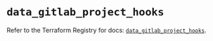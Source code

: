 # `data_gitlab_project_hooks`

Refer to the Terraform Registry for docs: [`data_gitlab_project_hooks`](https://registry.terraform.io/providers/gitlabhq/gitlab/18.5.0/docs/data-sources/project_hooks).
